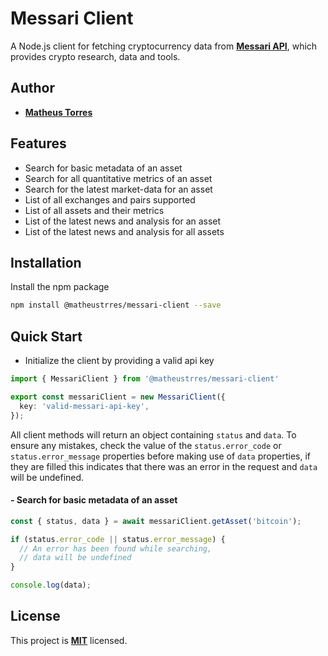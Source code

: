 # Messari Client

A Node.js client for fetching cryptocurrency data from **[Messari API](https://messari.io/dashboard)**, which provides crypto research, data and tools.

## Author

- **[Matheus Torres](https://www.github.com/matheustrres)**

## Features

- Search for basic metadata of an asset
- Search for all quantitative metrics of an asset
- Search for the latest market-data for an asset
- List of all exchanges and pairs supported
- List of all assets and their metrics
- List of the latest news and analysis for an asset
- List of the latest news and analysis for all assets

## Installation

Install the npm package

```bash
npm install @matheustrres/messari-client --save
```
    
## Quick Start

- Initialize the client by providing a valid api key

```typescript
import { MessariClient } from '@matheustrres/messari-client'

export const messariClient = new MessariClient({
  key: 'valid-messari-api-key',
});

```

All client methods will return an object containing `status` and `data`. To ensure any mistakes, check the value of the `status.error_code` or `status.error_message` properties before making use of `data` properties, if they are filled this indicates that there was an error in the request and `data` will be undefined.

#### - Search for basic metadata of an asset

```typescript
const { status, data } = await messariClient.getAsset('bitcoin');

if (status.error_code || status.error_message) {
  // An error has been found while searching, 
  // data will be undefined
}

console.log(data);
```
## License

This project is **[MIT](https://github.com/matheustrres/messari-client/blob/main/LICENSE)** licensed.